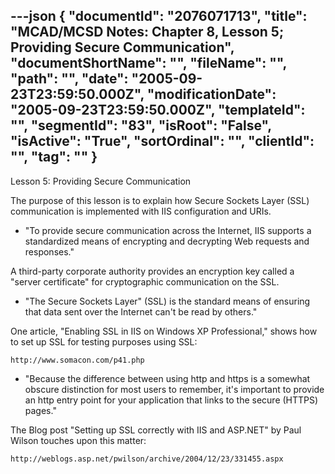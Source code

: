 ---json
{
  "documentId": "2076071713",
  "title": "MCAD/MCSD Notes: Chapter 8, Lesson 5; Providing Secure Communication",
  "documentShortName": "",
  "fileName": "",
  "path": "",
  "date": "2005-09-23T23:59:50.000Z",
  "modificationDate": "2005-09-23T23:59:50.000Z",
  "templateId": "",
  "segmentId": "83",
  "isRoot": "False",
  "isActive": "True",
  "sortOrdinal": "",
  "clientId": "",
  "tag": ""
}
---

Lesson 5: Providing Secure Communication

The purpose of this lesson is to explain how Secure Sockets Layer (SSL) communication is implemented with IIS configuration and URIs.

* &quot;To provide secure communication across the Internet, IIS supports a standardized means of encrypting and decrypting Web requests and responses.&quot;

A third-party corporate authority provides an encryption key called a &quot;server certificate&quot; for cryptographic communication on the SSL.

* &quot;The Secure Sockets Layer&quot; (SSL) is the standard means of ensuring that data sent over the Internet can't be read by others.&quot;

One article, &quot;Enabling SSL in IIS on Windows XP Professional,&quot; shows how to set up SSL for testing purposes using SSL:

    http://www.somacon.com/p41.php

* &quot;Because the difference between using http and https is a somewhat obscure distinction for most users to remember, it's important to provide an http entry point for your application that links to the secure (HTTPS) pages.&quot;

The Blog post &quot;Setting up SSL correctly with IIS and ASP.NET&quot; by Paul Wilson touches upon this matter:

    http://weblogs.asp.net/pwilson/archive/2004/12/23/331455.aspx
